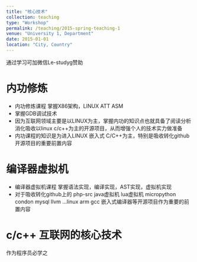 ```yaml
---
title: "核心技术"
collection: teaching
type: "Workshop"
permalink: /teaching/2015-spring-teaching-1
venue: "University 1, Department"
date: 2015-01-01
location: "City, Country"
---
```


通过学习可加微信Le-studyg赞助       
# 内功修炼
-  内功修炼课程  掌握X86架构，LINUX ATT ASM
-  掌握GDB调试技术
-  因为互联网领域主要是以LINUX为主，掌握内功的知识点也就具备了阅读分析消化吸收以linux c/c++为主的开源项目，从而增强个人的技术实力做准备
-  内功课程的知识是为进入LINUX 嵌入式 C/C++为主，特别是吸收转化github 开源项目的重要前置内容

# 编译器虚拟机   
- 编译器虚拟机课程 掌握语法实现，编译实现，AST实现，虚拟机实现
- 对于吸收转化github上的 php-src java虚拟机  lua虚拟机  micropython  condon mysql llvm ...linux arm gcc 嵌入式编译器等开源项目作为重要的前置内容

# c/c++ 互联网的核心技术  
作为程序员必学之  

  
